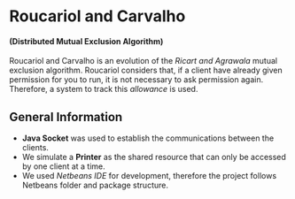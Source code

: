 # Roucariol and Carvalho
#### (Distributed Mutual Exclusion Algorithm)

Roucariol and Carvalho is an evolution of the *Ricart and Agrawala* mutual exclusion algorithm. Roucariol considers that, if a client have already given permission for you to run, it is not necessary to ask permission again. Therefore, a system to track this *allowance* is used.

## General Information

- **Java Socket** was used to establish the communications between the clients.
- We simulate a **Printer** as the shared resource that can only be accessed by one client at a time.
- We used *Netbeans IDE* for development, therefore the project follows Netbeans folder and package structure.
